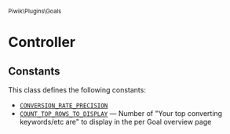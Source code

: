 <small>Piwik\Plugins\Goals</small>

Controller
==========


Constants
---------

This class defines the following constants:

- [`CONVERSION_RATE_PRECISION`](#CONVERSION_RATE_PRECISION)
- [`COUNT_TOP_ROWS_TO_DISPLAY`](#COUNT_TOP_ROWS_TO_DISPLAY) &mdash; Number of &quot;Your top converting keywords/etc are&quot; to display in the per Goal overview page
